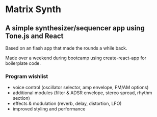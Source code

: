 # Matrix Synth

## A simple synthesizer/sequencer app using Tone.js and React

Based on an flash app that made the rounds a while back.

Made over a weekend during bootcamp using create-react-app for boilerplate code.

### Program wishlist
- voice control (oscillator selector, amp envelope, FM/AM options)
- additional modules (filter & ADSR envelope, stereo spread, rhythm section)
- effects & modulation (reverb, delay, distortion, LFO)
- improved styling and performance 

